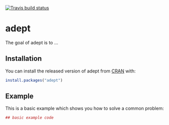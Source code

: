 
[![Travis build status](https://travis-ci.com/martakarass/adept.svg?branch=master)](https://travis-ci.com/martakarass/adept)

<!-- README.md is generated from README.Rmd. Please edit that file -->
adept
=====

The goal of adept is to ...

Installation
------------

You can install the released version of adept from [CRAN](https://CRAN.R-project.org) with:

``` r
install.packages("adept")
```

Example
-------

This is a basic example which shows you how to solve a common problem:

``` r
## basic example code
```
